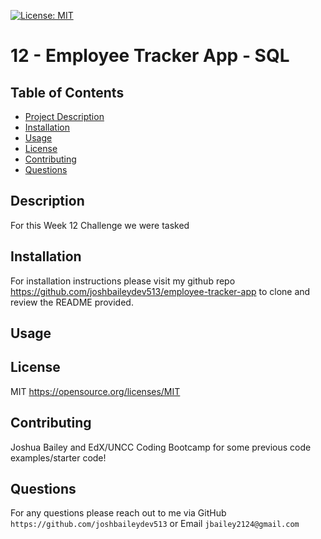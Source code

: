[![License: MIT](https://img.shields.io/badge/License-MIT-yellow.svg)](https://opensource.org/licenses/MIT)
# 12 - Employee Tracker App - SQL

## Table of Contents
- [Project Description](#description)
- [Installation](#installation)
- [Usage](#usage)
- [License](lLicense)
- [Contributing](#contributing)
- [Questions](#questions)

## Description
For this Week 12 Challenge we were tasked 

## Installation
For installation instructions please visit my github repo https://github.com/joshbaileydev513/employee-tracker-app to clone and review the README provided.

## Usage
<!-- Video Goes here -->

## License
MIT
https://opensource.org/licenses/MIT

## Contributing
Joshua Bailey and EdX/UNCC Coding Bootcamp for some previous code examples/starter code!

## Questions
For any questions please reach out to me via GitHub `https://github.com/joshbaileydev513` or Email `jbailey2124@gmail.com`